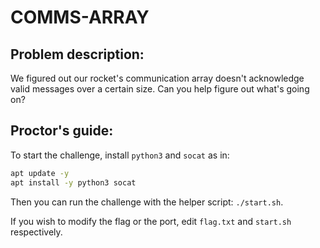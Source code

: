 # COMMS-ARRAY


## Problem description:

We figured out our rocket's communication array doesn't acknowledge valid messages over a certain size. Can you help figure out what's going on?

## Proctor's guide:

To start the challenge, install `python3` and `socat` as in:

```bash
apt update -y
apt install -y python3 socat
```

Then you can run the challenge with the helper script: `./start.sh`.

If you wish to modify the flag or the port, edit `flag.txt` and `start.sh` respectively.
